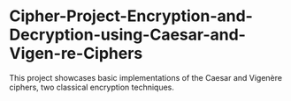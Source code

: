 # Cipher-Project-Encryption-and-Decryption-using-Caesar-and-Vigen-re-Ciphers
This project showcases basic implementations of the Caesar and Vigenère ciphers, two classical encryption techniques.
